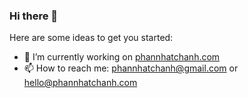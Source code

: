 ### Hi there 👋

Here are some ideas to get you started:

- 🔭 I’m currently working on [phannhatchanh.com](https://phannhatchanh.com)
- 📫 How to reach me: phannhatchanh@gmail.com or hello@phannhatchanh.com

